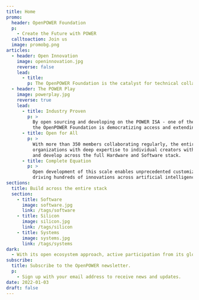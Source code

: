 ```yaml
---
title: Home
promo:
  header: OpenPOWER Foundation
  p:
    - Create the Future with POWER
  calltoaction: Join us
  image: promobg.png
articles:
  - header: Open Innovation
    image: openinnovation.jpg
    reverse: false
    lead:
      - title:
        p: The OpenPOWER Foundation is the catalyst for technical collaboration today - fostering complete collaboration, accelerating innovation and driving resiliency across the industry. By combining a 20-year history of hardware and software expertise with a completely open ecosystem, The OpenPOWER Foundation is the only organization equipped with deep institutional knowledge and a straight forward approach to innovation.
  - header: The POWER Play
    image: powerplay.jpg
    reverse: true
    lead:
      - title: Industry Proven
        p: >
          By open sourcing and developing on the POWER ISA - one of the most sophisticated processor architectures available -
          the OpenPOWER Foundation is democratizing access and extending the reach of the RISC-based architecture.'
      - title: Open for All
        p: >
          With more than 350 members collaborating regularly, the entire semiconductor industry - from global
          organizations with deep expertise to individual creators with a new lens - can innovate with choice and build
          and develop across the full Hardware and Software stack.
      - title: Complete Equation
        p: >
          Open development of this scale enables unprecedented customization across applications, operating systems and firmware -
          driving hundreds of innovations across artificial intelligence, supercomputing, hyperscale and more.
sections:
  title: Build across the entire stack
  section:
    - title: Software
      image: software.jpg
      link: /tags/software
    - title: Silicon
      image: silicon.jpg
      link: /tags/silicon
    - title: Systems
      image: systems.jpg
      link: /tags/systems
dark:
  - With its open ecosystem approach, active participation from its global membership base and powerful foundation of the POWER ISA, the OpenPOWER Foundation is the premiere organization to facilitate truly effective collaboration and drive meaningful, accessible innovation across the open hardware industry.
subscribe:
  title: Subscribe to the OpenPOWER newsletter.
  p:
    - Sign up with your email address to receive news and updates.
date: 2022-01-03
draft: false
---
```


